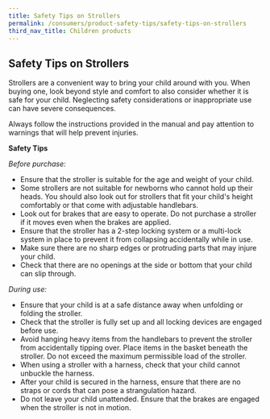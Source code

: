 ```yaml
---
title: Safety Tips on Strollers
permalink: /consumers/product-safety-tips/safety-tips-on-strollers
third_nav_title: Children products
---
```

## Safety Tips on Strollers
Strollers are a convenient way to bring your child around with you. When buying one, look beyond style and comfort to also consider whether it is safe for your child. Neglecting safety considerations or inappropriate use can have severe consequences.

Always follow the instructions provided in the manual and pay attention to warnings that will help prevent injuries.

**Safety Tips**

*Before purchase:*
* Ensure that the stroller is suitable for the age and weight of your child.
* Some strollers are not suitable for newborns who cannot hold up their heads. You should also look out for strollers that fit your child's height comfortably or that come with adjustable handlebars.
* Look out for brakes that are easy to operate. Do not purchase a stroller if it moves even when the brakes are applied.
* Ensure that the stroller has a 2-step locking system or a multi-lock system in place to prevent it from collapsing accidentally while in use.
* Make sure there are no sharp edges or protruding parts that may injure your child.
* Check that there are no openings at the side or bottom that your child can slip through.

*During use:*
* Ensure that your child is at a safe distance away when unfolding or folding the stroller.
* Check that the stroller is fully set up and all locking devices are engaged before use.
* Avoid hanging heavy items from the handlebars to prevent the stroller from accidentally tipping over. Place items in the basket beneath the stroller. Do not exceed the maximum permissible load of the stroller.
* When using a stroller with a harness, check that your child cannot unbuckle the harness.
* After your child is secured in the harness, ensure that there are no straps or cords that can pose a strangulation hazard.
* Do not leave your child unattended. Ensure that the brakes are engaged when the stroller is not in motion.
